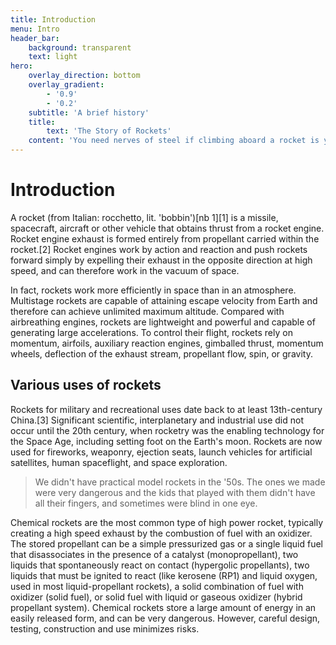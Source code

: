 ```yaml
---
title: Introduction
menu: Intro
header_bar:
    background: transparent
    text: light
hero:
    overlay_direction: bottom
    overlay_gradient:
        - '0.9'
        - '0.2'
    subtitle: 'A brief history'
    title:
        text: 'The Story of Rockets'
    content: 'You need nerves of steel if climbing aboard a rocket is your career path.'
---
```


# Introduction 

A rocket (from Italian: rocchetto, lit. 'bobbin')[nb 1][1] is a missile, spacecraft, aircraft or other vehicle that obtains thrust from a rocket engine. Rocket engine exhaust is formed entirely from propellant carried within the rocket.[2] Rocket engines work by action and reaction and push rockets forward simply by expelling their exhaust in the opposite direction at high speed, and can therefore work in the vacuum of space.

In fact, rockets work more efficiently in space than in an atmosphere. Multistage rockets are capable of attaining escape velocity from Earth and therefore can achieve unlimited maximum altitude. Compared with airbreathing engines, rockets are lightweight and powerful and capable of generating large accelerations. To control their flight, rockets rely on momentum, airfoils, auxiliary reaction engines, gimballed thrust, momentum wheels, deflection of the exhaust stream, propellant flow, spin, or gravity.

## Various uses of rockets

Rockets for military and recreational uses date back to at least 13th-century China.[3] Significant scientific, interplanetary and industrial use did not occur until the 20th century, when rocketry was the enabling technology for the Space Age, including setting foot on the Earth's moon. Rockets are now used for fireworks, weaponry, ejection seats, launch vehicles for artificial satellites, human spaceflight, and space exploration.

> We didn't have practical model rockets in the '50s. The ones we made were very dangerous and the kids that played with them didn't have all their fingers, and sometimes were blind in one eye.

Chemical rockets are the most common type of high power rocket, typically creating a high speed exhaust by the combustion of fuel with an oxidizer. The stored propellant can be a simple pressurized gas or a single liquid fuel that disassociates in the presence of a catalyst (monopropellant), two liquids that spontaneously react on contact (hypergolic propellants), two liquids that must be ignited to react (like kerosene (RP1) and liquid oxygen, used in most liquid-propellant rockets), a solid combination of fuel with oxidizer (solid fuel), or solid fuel with liquid or gaseous oxidizer (hybrid propellant system). Chemical rockets store a large amount of energy in an easily released form, and can be very dangerous. However, careful design, testing, construction and use minimizes risks.
